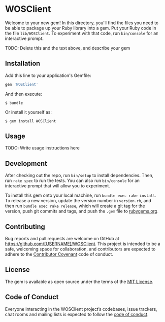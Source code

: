 # WOSClient

Welcome to your new gem! In this directory, you'll find the files you need to be able to package up your Ruby library into a gem. Put your Ruby code in the file `lib/WOSClient`. To experiment with that code, run `bin/console` for an interactive prompt.

TODO: Delete this and the text above, and describe your gem

## Installation

Add this line to your application's Gemfile:

```ruby
gem 'WOSClient'
```

And then execute:

    $ bundle

Or install it yourself as:

    $ gem install WOSClient

## Usage

TODO: Write usage instructions here

## Development

After checking out the repo, run `bin/setup` to install dependencies. Then, run `rake spec` to run the tests. You can also run `bin/console` for an interactive prompt that will allow you to experiment.

To install this gem onto your local machine, run `bundle exec rake install`. To release a new version, update the version number in `version.rb`, and then run `bundle exec rake release`, which will create a git tag for the version, push git commits and tags, and push the `.gem` file to [rubygems.org](https://rubygems.org).

## Contributing

Bug reports and pull requests are welcome on GitHub at https://github.com/[USERNAME]/WOSClient. This project is intended to be a safe, welcoming space for collaboration, and contributors are expected to adhere to the [Contributor Covenant](http://contributor-covenant.org) code of conduct.

## License

The gem is available as open source under the terms of the [MIT License](http://opensource.org/licenses/MIT).

## Code of Conduct

Everyone interacting in the WOSClient project’s codebases, issue trackers, chat rooms and mailing lists is expected to follow the [code of conduct](https://github.com/[USERNAME]/WOSClient/blob/master/CODE_OF_CONDUCT.md).
